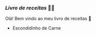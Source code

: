 ### **_Livro de receitas_** :woman_cook:

Olá! Bem vindo ao meu livro de receitas :wave:

- Escondidinho de Carne 
